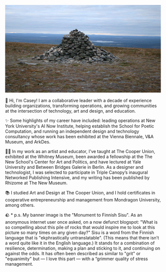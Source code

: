 ![Monument to Finnish Sisu](sisu.gif)

👋 Hi, I'm Casey! I am a collaborative leader with a decade of experience building organizations, transforming operations, and growing communities at the intersection of technology, art and design, and education.

✨ Some highlights of my career have included: leading operations at New York University's AI Now Institute, helping establish the School for Poetic Computation, and running an independent design and technology consultancy whose work has been exhibited at the Vienna Biennale, V&A Museum, and ArkDes.

👨‍🎨 In my work as an artist and educator, I've taught at The Cooper Union, exhibited at the Whitney Museum, been awarded a fellowship at the The New School's Center for Art and Politics, and have lectured at Yale University and Between Bridges Galerie in Berlin. As a designer and technologist, I was selected to participate in Triple Canopy’s inaugural Networked Publishing Intensive, and my writing has been published by Rhizome at The New Museum.

📚 I studied Art and Design at The Cooper Union, and I hold certificates in cooperative entrepreneurship and management from Mondragon University, among others.

🪨 * p.s. My banner image is the "Monument to Finnish Sisu". As an anonymous internet user once asked, on a now defunct blogspot: "What is so compelling about this pile of rocks that would inspire me to look at this picture so many times on any given day?" Sisu is a word from the Finnish language that is "ekphrastically untranslatable". (This means that there isn’t a word quite like it in the English language.) It stands for a combination of resilience, determination, making a plan and sticking to it, and continuing on against the odds. It has often been described as similar to "grit" or "equanimity" but — I love this part — with a “grimmer quality of stress management.
